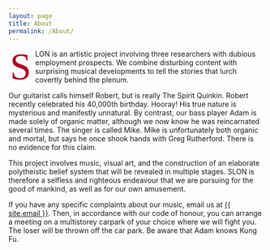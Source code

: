 ```yaml
---
layout: page
title: About
permalink: /About/
---
```


<style>
*{} 
.firstcharacter { float: left; color: #A02; font-size: 75px; line-height: 60px; padding-top: 4px; padding-right: 8px; padding-left: 3px; font-family: Palatino; }

</style>

<span class="firstcharacter">S</span>
LON is an artistic project involving three researchers with dubious employment prospects. We combine disturbing content with surprising musical developments to tell the stories that lurch covertly behind the plenum. 

Our guitarist calls himself Robert, but is really The Spirit Quinkin. Robert recently celebrated his 40,000th birthday. Hooray! His true nature is mysterious and manifestly unnatural. By contrast, our bass player Adam is made solely of organic matter, although we now know he was reincarnated several times. The singer is called Mike. Mike is unfortunately both organic and mortal, but says he once shook hands with Greg Rutherford. There is no evidence for this claim. 

This project involves music, visual art, and the construction of an elaborate polytheistic belief system that will be revealed in multiple stages. SLON is therefore a selfless and righteous endeavour that we are pursuing for the good of mankind, as well as for our own amusement. 

If you have any specific complaints about our music, email us at <a href="mailto:{{ site.email }}">{{ site.email }}</a>. Then, in accordance with our code of honour, you can arrange a meeting on a multistorey carpark of your choice where we will fight you. The loser will be thrown off the car park. Be aware that Adam knows Kung Fu.

